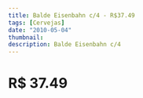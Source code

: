 ```yaml
---
title: Balde Eisenbahn c/4 - R$37.49
tags: [Cervejas]
date: "2010-05-04"
thumbnail: 
description: Balde Eisenbahn c/4
---
```


# R$ 37.49